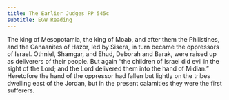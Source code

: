 ```yaml
---
title: The Earlier Judges PP 545c
subtitle: EGW Reading
---
```


The king of Mesopotamia, the king of Moab, and after them the Philistines, and the Canaanites of Hazor, led by Sisera, in turn became the oppressors of Israel. Othniel, Shamgar, and Ehud, Deborah and Barak, were raised up as deliverers of their people. But again “the children of Israel did evil in the sight of the Lord; and the Lord delivered them into the hand of Midian.” Heretofore the hand of the oppressor had fallen but lightly on the tribes dwelling east of the Jordan, but in the present calamities they were the first sufferers.
